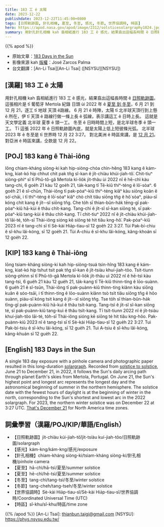 ```yaml
---
title: 183 工 ê 太陽
date: 2023-12-22
publishdate: 2023-12-22T11:45:00+0800
tags: [日照軌跡圖, 針孔相機, 夏至, 冬至, 感光, 冬節, 世界協調時, 時區]
hero: https://apod.nasa.gov/apod/image/2312/solsticesolargraphy1024.jpg
summary: 用針孔針孔相機 kah 翕相紙進行 183 工 ê 感光，結果翕出這幅長時間 ê 日照軌跡圖。
---
```


{{% apod %}}

- 原始文章：[183 Days in the Sun](https://apod.nasa.gov/apod/ap231222.html)
- 影像來源 kah [版權][copyright]：José Zarcos Palma 
- 台文翻譯：[An-Li Tsai][An-Li Tsai] ([NSYSU][NSYSU])

## [漢羅] 183 工 ê 太陽
用針孔相機 kah 翕相紙進行 183 工 ê 感光，結果翕出這幅長時間 ê [日照軌跡圖][solargraph]。
這張相片是 tī 葡萄牙 Mertola 紀錄 日頭 ùi 2022 年 ê [夏至 到 冬至][solstice to solstice]，6 月 21 到 12 月 21，逐工 tī 地球 天頂 ê路線。
6 月 21 ê 時陣，太陽 tī 北半球天頂行到上懸 ê 所在，伊 tī 天頂 ê 路線行做一條上長 ê 弧線，表示講這工 ê 日時上長。
這就是天文學定義 北半球 夏季 ê 頭一工。
冬至 ê 日時時間上短，是北半球冬季 ê 頭一工。
Tī 這張 2022 年 ê 日照軌跡圖內底，就是太陽上低上短彼條光弧。
北半球 2023 年 ê 冬至是 tī 世界時 12 月 22 3:27。
對北美洲 ê 時區來講，是 [12 月 21][That's December 21]。
對亞洲 ê 時區來講，仝款是 12 月 22。

## [POJ] 183 kang ê Thài-iông
Iōng chiam-kháng siòng-ki kah hip-siòng-chóa chìn-hêng 183 kang ê kám-kng, kiat-kó hip chhut chit pak tn̂g sî-kan ê ji̍t-chiàu khúi-jiah-tô͘.
Chit-tiuⁿ siòng-phìⁿ sī tī Phû-tô-gâ Mertola kì-lio̍k ji̍t-thâu ùi 2022 nî ê hē-chì kàu tang-chì, 6 goe̍h 21 kàu 12 goe̍h 21, ta̍k-kang tī Tē-kiû thiⁿ-téng ê lō͘-sòaⁿ.
6 goe̍h 21 ê sî-chūn, Thài-iông tī pak-pòaⁿ-kiû thiⁿ-téng kiâⁿ kàu siōng koân ê só͘-chāi, i tī thiⁿ-téng ê lō͘-sòaⁿ kiâⁿ chò chi̍t tiâu siōng tn̂g ê hô͘ sòaⁿ, piáu-sī kóng chit kang ê ji̍t--sî siōng tn̂g.
Che to̍h sī thian-bûn-ha̍k tēng-gī pak-pòaⁿ-kiû hā-kùi ê thâu chi̍t-kang.
Tang-chì ê ji̍t-sî sî-kan siōng té, sī pak-pòaⁿ-kiû tang-kùi ê thâu chi̍t-kang.
Tī chit-tiuⁿ 2022 nî ê ji̍t-chiàu khúi-jiah-tô͘ lāi-té, to̍h-sī Thài-iông sióng kē siōng té hit tiâu kng-hô͘.
Pak-pòaⁿ-kiû 2023 nî ê tang-chì sī tī Sè-kài Hia̍p-tiau-sî 12 goe̍h 22 3:27.
Tùi Pak-bí-chiu ê sî-khu lâi-kóng, sī 12 goe̍h 21.
Tùi A-chiu ê sî-khu lâi-kóng, kâng-khoán sī 12 goe̍h 22.

## [KIP] 183 kang ê Thài-iông
Iōng tsiam-kháng siòng-ki kah hip-siòng-tsuá tsìn-hîng 183 kang ê kám-kng, kiat-kó hip tshut tsit pak tn̂g sî-kan ê ji̍t-tsiàu khuí-jiah-tôo.
Tsit-tiunn siòng-phìnn sī tī Phû-tô-gâ Mertola kì-lio̍k ji̍t-thâu uì 2022 nî ê hē-tsì kàu tang-tsì, 6 gue̍h 21 kàu 12 gue̍h 21, ta̍k-kang tī Tē-kiû thinn-tíng ê lōo-suànn.
6 gue̍h 21 ê sî-tsūn, Thài-iông tī pak-puànn-kiû thinn-tíng kiânn kàu siōng kuân ê sóo-tsāi, i tī thinn-tíng ê lōo-suànn kiânn tsò tsi̍t tiâu siōng tn̂g ê hôo suànn, piáu-sī kóng tsit kang ê ji̍t--sî siōng tn̂g.
Tse to̍h sī thian-bûn-ha̍k tīng-gī pak-puànn-kiû hā-kuì ê thâu tsi̍t-kang.
Tang-tsì ê ji̍t-sî sî-kan siōng té, sī pak-puànn-kiû tang-kuì ê thâu tsi̍t-kang.
Tī tsit-tiunn 2022 nî ê ji̍t-tsiàu khuí-jiah-tôo lāi-té, to̍h-sī Thài-iông sióng kē siōng té hit tiâu kng-hôo.
Pak-puànn-kiû 2023 nî ê tang-tsì sī tī Sè-kài Hia̍p-tiau-sî 12 gue̍h 22 3:27.
Tuì Pak-bí-tsiu ê sî-khu lâi-kóng, sī 12 gue̍h 21.
Tuì A-tsiu ê sî-khu lâi-kóng, kâng-khuán sī 12 gue̍h 22.

## [English] 183 Days in the Sun

A single 183 day exposure with a pinhole camera and photographic paper resulted in this long-duration [solargraph][solargraph].
Recorded from [solstice to solstice][solstice to solstice], June 21 to December 21, in 2022, it follows the Sun's daily arcing path through planet Earth's skies from Mertola, Portugal.
On June 21, the Sun's highest point and longest arc represents the longest day and the astronomical beginning of summer in the northern hemisphere.
The solstice date with the fewest hours of daylight is at the beginning of winter in the north, corresponding to the Sun's shortest and lowest arc in the 2022 solargraph.
For 2023, the northern winter solstice was on December 22 at 3:27 UTC.
[That's December 21][That's December 21] for North America time zones.

## 詞彙學習（漢羅/POJ/KIP/華語/English）
- 【日照軌跡圖】ji̍t-chiàu kúi-jiah-tô͘/ji̍t-tsiàu kuí-jiah-tôo/日照軌跡圖/solargraph
- 【感光】kám-kng/kám-kng/感光/exposure
- 【針孔相機】chiam-kháng siòng-ki/tsiam-kháng siòng-ki/針孔相機/pinhole camera
- 【夏至】hā-chì/hā-tsì/夏至/summer solstice
- 【夏至】hē-chì/hē-tsì/夏至/summer solstice
- 【冬至】tang-chì/tang-tsì/冬至/winter solstice
- 【冬節】tang-cheh/tang-tseh/冬至/winter solstice
- 【世界協調時】Sè-kài Hia̍p-tiau-sî/Sè-kài Hia̍p-tiau-sî/世界協調時/Coordinated Universal Time (UTC)
- 【時區】sî-khu/sî-khu/時區/time zone

{{% /apod %}}
[An-Li Tsai]: thianbun.taigi@gmail.com
[NSYSU]: https://phys.nsysu.edu.tw/

[copyright]: https://apod.nasa.gov/apod/fap/lib/about_apod.html#srapply
[License]: https://creativecommons.org/licenses/by/3.0/

[solargraph]:https://www.nightwise.org/solargraphs
[solstice to solstice]:https://svs.gsfc.nasa.gov/14366/
[That's December 21]:https://earthsky.org/astronomy-essentials/everything-you-need-to-know-december-solstice/
